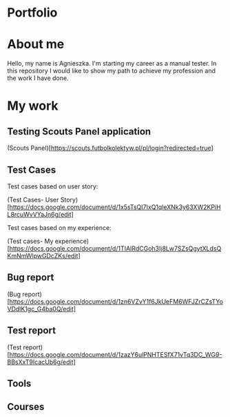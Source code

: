 # Portfolio

# About me 
Hello, my name is Agnieszka. I'm starting my career as a manual tester. In this repository I would like to show my path to achieve my profession and the work I have done.  

# My work

## Testing Scouts Panel application

(Scouts Panel)[https://scouts.futbolkolektyw.pl/pl/login?redirected=true]


## Test Cases
Test cases based on user story:

(Test Cases- User Story)[https://docs.google.com/document/d/1x5sTsQI7IxQ1qleXNk3y63XW2KPiHL8rcuWvVYaJn6g/edit]


Test cases based on my experience:

(Test cases- My experience)[https://docs.google.com/document/d/1TIAIRdCGoh3Ij8Lw7SZsQgytXLdsQKmNmWlpwGDcZKs/edit]


## Bug report

(Bug report)[https://docs.google.com/document/d/1zn6VZvY1f6JkUeFM6WFJZrCZsTYoVDdlK1gc_G4ba0Q/edit]


## Test report

(Test report)[https://docs.google.com/document/d/1zazY6ulPNHTESfX71vTq3DC_WG9-BBsXxT9IcacUb6g/edit]


## Tools 


## Courses



